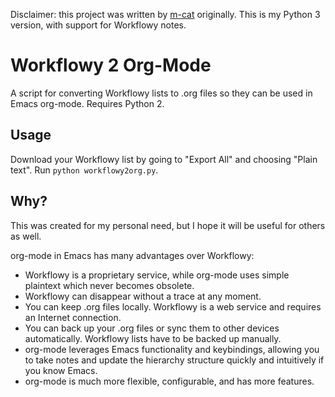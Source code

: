Disclaimer: this project was written by [m-cat](https://github.com/m-cat/workflowy2org) originally. This is my Python 3 version, with support for Workflowy notes.

# Workflowy 2 Org-Mode

A script for converting Workflowy lists to .org files so they can be used in Emacs org-mode. Requires Python 2.

## Usage

Download your Workflowy list by going to "Export All" and choosing "Plain text". Run `python workflowy2org.py`.

## Why?

This was created for my personal need, but I hope it will be useful for others as well.

org-mode in Emacs has many advantages over Workflowy:

* Workflowy is a proprietary service, while org-mode uses simple plaintext which never becomes obsolete.
* Workflowy can disappear without a trace at any moment.
* You can keep .org files locally. Workflowy is a web service and requires an Internet connection.
* You can back up your .org files or sync them to other devices automatically. Workflowy lists have to be backed up manually.
* org-mode leverages Emacs functionality and keybindings, allowing you to take notes and update the hierarchy structure quickly and intuitively if you know Emacs.
* org-mode is much more flexible, configurable, and has more features.
